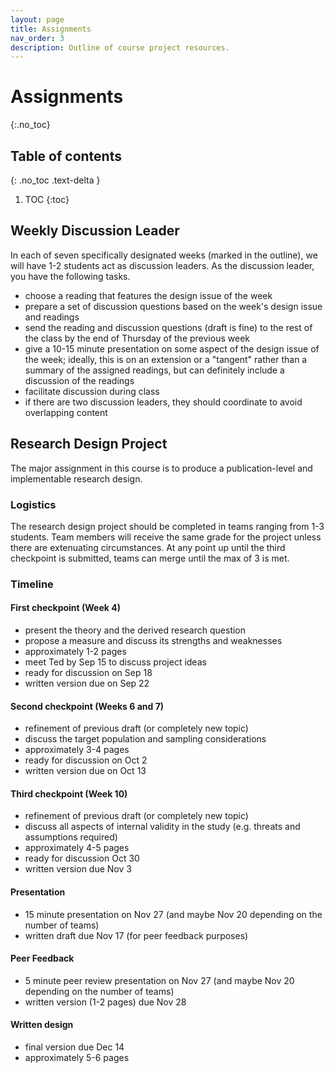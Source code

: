```yaml
---
layout: page
title: Assignments
nav_order: 3
description: Outline of course project resources.
---
```


# Assignments
{:.no_toc}

## Table of contents
{: .no_toc .text-delta }

1. TOC
{:toc}

## Weekly Discussion Leader
In each of seven specifically designated weeks (marked in the outline), we will have 1-2 students act as discussion leaders. As the discussion leader, you have the following tasks.
- choose a reading that features the design issue of the week
- prepare a set of discussion questions based on the week's design issue and readings
- send the reading and discussion questions (draft is fine) to the rest of the class by the end of Thursday of the previous week
- give a 10-15 minute presentation on some aspect of the design issue of the week; ideally, this is on an extension or a "tangent" rather than a summary of the assigned readings, but can definitely include a discussion of the readings
- facilitate discussion during class
- if there are two discussion leaders, they should coordinate to avoid overlapping content

## Research Design Project
The major assignment in this course is to produce a publication-level and implementable research design.

### Logistics
The research design project should be completed in teams ranging from 1-3 students. Team members will receive the same grade for the project unless there are extenuating circumstances. At any point up until the third checkpoint is submitted, teams can merge until the max of 3 is met.

### Timeline
#### First checkpoint (Week 4)
- present the theory and the derived research question
- propose a measure and discuss its strengths and weaknesses
- approximately 1-2 pages
- meet Ted by Sep 15 to discuss project ideas
- ready for discussion on Sep 18
- written version due on Sep 22

#### Second checkpoint (Weeks 6 and 7)
- refinement of previous draft (or completely new topic)
- discuss the target population and sampling considerations
- approximately 3-4 pages
- ready for discussion on Oct 2
- written version due on Oct 13

#### Third checkpoint (Week 10)
- refinement of previous draft (or completely new topic)
- discuss all aspects of internal validity in the study (e.g. threats and assumptions required)
- approximately 4-5 pages
- ready for discussion Oct 30
- written version due Nov 3

#### Presentation
- 15 minute presentation on Nov 27 (and maybe Nov 20 depending on the number of teams)
- written draft due Nov 17 (for peer feedback purposes)

#### Peer Feedback
- 5 minute peer review presentation on Nov 27 (and maybe Nov 20 depending on the number of teams)
- written version (1-2 pages) due Nov 28

#### Written design
- final version due Dec 14
- approximately 5-6 pages
